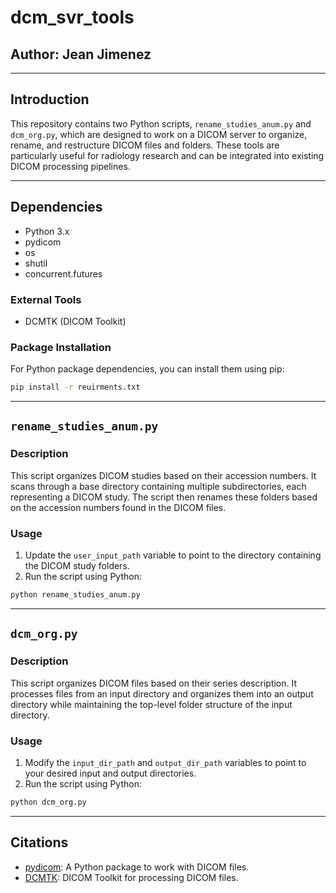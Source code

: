 # dcm_svr_tools

## Author: Jean Jimenez

---

## Introduction
This repository contains two Python scripts, `rename_studies_anum.py` and `dcm_org.py`, which are designed to work on a DICOM server to organize, rename, and restructure DICOM files and folders. These tools are particularly useful for radiology research and can be integrated into existing DICOM processing pipelines.

---

## Dependencies
- Python 3.x
- pydicom
- os
- shutil
- concurrent.futures

### External Tools
- DCMTK (DICOM Toolkit)

### Package Installation
For Python package dependencies, you can install them using pip:
```bash
pip install -r reuirments.txt
```

---

## `rename_studies_anum.py`

### Description
This script organizes DICOM studies based on their accession numbers. It scans through a base directory containing multiple subdirectories, each representing a DICOM study. The script then renames these folders based on the accession numbers found in the DICOM files.

### Usage
1. Update the `user_input_path` variable to point to the directory containing the DICOM study folders.
2. Run the script using Python:
```bash
python rename_studies_anum.py
```

---

## `dcm_org.py`

### Description
This script organizes DICOM files based on their series description. It processes files from an input directory and organizes them into an output directory while maintaining the top-level folder structure of the input directory.

### Usage
1. Modify the `input_dir_path` and `output_dir_path` variables to point to your desired input and output directories.
2. Run the script using Python:
```bash
python dcm_org.py
```

---

## Citations
- [pydicom](https://github.com/pydicom/pydicom): A Python package to work with DICOM files.
- [DCMTK](https://dicom.offis.de/dcmtk.php.en): DICOM Toolkit for processing DICOM files.

